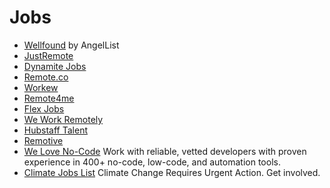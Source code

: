 # Jobs

- [Wellfound](https://wellfound.com/) by AngelList
- [JustRemote](https://justremote.co)
- [Dynamite Jobs](https://dynamitejobs.com)
- [Remote.co](https://remote.co)
- [Workew](https://workew.com)
- [Remote4me](https://remote4me.com)
- [Flex Jobs](https://www.flexjobs.com)
- [We Work Remotely](https://weworkremotely.com)
- [Hubstaff Talent](https://talent.hubstaff.com)
- [Remotive](https://remotive.com)
- [We Love No-Code](https://www.welovenocode.com/) Work with reliable, vetted developers with proven experience in 400+ no-code, low-code, and automation tools.
- [Climate Jobs List](https://www.climatejobslist.com) Climate Change Requires Urgent Action. Get involved.